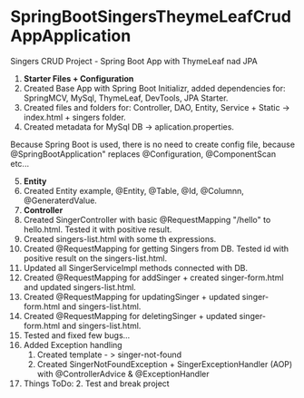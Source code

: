 # SpringBootSingersTheymeLeafCrudAppApplication

Singers CRUD Project - Spring Boot App with ThymeLeaf nad JPA

1. **Starter Files + Configuration**
2. Created Base App with Spring Boot Initializr, added dependencies for: SpringMCV, MySql, ThymeLeaf, DevTools, JPA Starter.
3. Created files and folders for: Controller, DAO, Entity, Service + Static -> index.html + singers folder.
4. Created metadata for MySql DB -> aplication.properties.

Because Spring Boot is used, there is no need to create config file, because @SpringBootApplication" replaces @Configuration, @ComponentScan etc...

5. **Entity**
6. Created Entity example, @Entity, @Table, @Id, @Columnn, @GeneraterdValue.
7. **Controller**
8. Created SingerController with basic @RequestMapping "/hello" to hello.html. Tested it with positive result.
9. Created singers-list.html with some th expressions.
10. Created @RequestMapping for getting Singers from DB. Tested id with positive result on the singers-list.html.
11. Updated all SingerServiceImpl methods connected with DB.
12. Created @RequestMapping for addSinger + created singer-form.html and updated singers-list.html.
13. Created @RequestMapping for updatingSinger + updated singer-form.html and singers-list.html.
14. Created @RequestMapping for deletingSinger + updated singer-form.html and singers-list.html.
15. Tested and fixed few bugs... 
16. Added Exception handling
    1. Created template - > singer-not-found
    2. Created SingerNotFoundException + SingerExceptionHandler (AOP) with @ControllerAdvice & @ExceptionHandler 
17. Things ToDo:
      2. Test and break project

